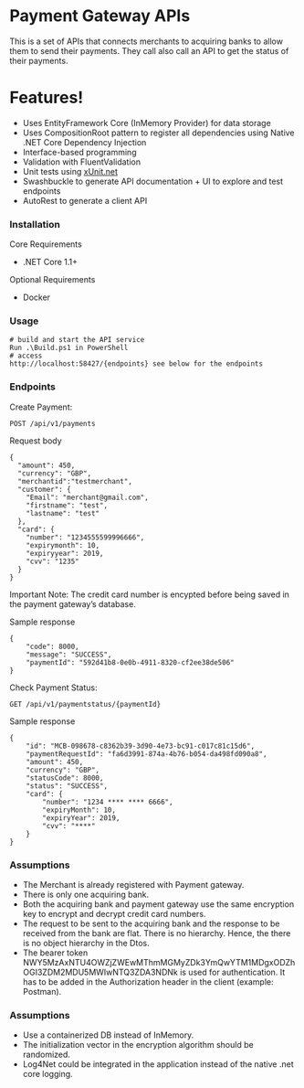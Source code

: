 <h1><a id="Payment_Gateway_APIs_0"></a>Payment Gateway APIs</h1>
<p>This is a set of APIs that connects merchants to acquiring banks to allow them to send their payments. They call also call an API to get the status of their payments.</p>
<h1><a id="Features_6"></a>Features!</h1>
<ul>
<li>Uses EntityFramework Core (InMemory Provider) for data storage</li>
<li>Uses CompositionRoot pattern to register all dependencies using Native .NET Core Dependency Injection</li>
<li>Interface-based programming</li>
<li>Validation with FluentValidation</li>
<li>Unit tests using <a href="http://xUnit.net">xUnit.net</a></li>
<li>Swashbuckle to generate API documentation + UI to explore and test endpoints</li>
<li>AutoRest to generate a client API</li>
</ul>
<h3><a id="Installation_16"></a>Installation</h3>
<p>Core Requirements</p>
<ul>
<li>.NET Core 1.1+</li>
</ul>
<p>Optional Requirements</p>
<ul>
<li>Docker</li>
</ul>
<h3><a id="Usage_24"></a>Usage</h3>
<pre><code class="language-sh"><span class="hljs-comment"># build and start the API service</span>
Run .\Build.ps1 <span class="hljs-keyword">in</span> PowerShell
<span class="hljs-comment"># access</span>
http://localhost:<span class="hljs-number">58427</span>/{endpoints} see below <span class="hljs-keyword">for</span> the endpoints
</code></pre>
<h3><a id="Endpoints_33"></a>Endpoints</h3>
<p>Create Payment:</p>
<pre><code class="language-sh">POST /api/v1/payments
</code></pre>
<p>Request body</p>
<pre><code class="language-sh">{
  <span class="hljs-string">"amount"</span>: <span class="hljs-number">450</span>,
  <span class="hljs-string">"currency"</span>: <span class="hljs-string">"GBP"</span>,
  <span class="hljs-string">"merchantid"</span>:<span class="hljs-string">"testmerchant"</span>,
  <span class="hljs-string">"customer"</span>: {
    <span class="hljs-string">"Email"</span>: <span class="hljs-string">"merchant@gmail.com"</span>,
    <span class="hljs-string">"firstname"</span>: <span class="hljs-string">"test"</span>,
    <span class="hljs-string">"lastname"</span>: <span class="hljs-string">"test"</span>
  },
  <span class="hljs-string">"card"</span>: {
    <span class="hljs-string">"number"</span>: <span class="hljs-string">"1234555599996666"</span>,
    <span class="hljs-string">"expirymonth"</span>: <span class="hljs-number">10</span>,
    <span class="hljs-string">"expiryyear"</span>: <span class="hljs-number">2019</span>,
    <span class="hljs-string">"cvv"</span>: <span class="hljs-string">"1235"</span>
  }
}
</code></pre>
<p>Important Note: The credit card number is encypted before being saved in the payment gateway’s database.</p>
<p>Sample response</p>
<pre><code class="language-sh">{
    <span class="hljs-string">"code"</span>: <span class="hljs-number">8000</span>,
    <span class="hljs-string">"message"</span>: <span class="hljs-string">"SUCCESS"</span>,
    <span class="hljs-string">"paymentId"</span>: <span class="hljs-string">"592d41b8-0e0b-4911-8320-cf2ee38de506"</span>
}
</code></pre>
<p>Check Payment Status:</p>
<pre><code class="language-sh">GET /api/v1/paymentstatus/{paymentId}
</code></pre>
<p>Sample response</p>
<pre><code class="language-sh">{
    <span class="hljs-string">"id"</span>: <span class="hljs-string">"MCB-098678-c8362b39-3d90-4e73-bc91-c017c81c15d6"</span>,
    <span class="hljs-string">"paymentRequestId"</span>: <span class="hljs-string">"fa6d3991-874a-4b76-b054-da498fd090a8"</span>,
    <span class="hljs-string">"amount"</span>: <span class="hljs-number">450</span>,
    <span class="hljs-string">"currency"</span>: <span class="hljs-string">"GBP"</span>,
    <span class="hljs-string">"statusCode"</span>: <span class="hljs-number">8000</span>,
    <span class="hljs-string">"status"</span>: <span class="hljs-string">"SUCCESS"</span>,
    <span class="hljs-string">"card"</span>: {
        <span class="hljs-string">"number"</span>: <span class="hljs-string">"1234 **** **** 6666"</span>,
        <span class="hljs-string">"expiryMonth"</span>: <span class="hljs-number">10</span>,
        <span class="hljs-string">"expiryYear"</span>: <span class="hljs-number">2019</span>,
        <span class="hljs-string">"cvv"</span>: <span class="hljs-string">"****"</span>
    }
}
</code></pre>
<h3><a id="Assumptions_92"></a>Assumptions</h3>
<ul>
<li>The Merchant is already registered with Payment gateway.</li>
<li>There is only one acquiring bank.</li>
<li>Both the acquiring bank and payment gateway use the same encryption key to encrypt and decrypt credit card numbers.</li>
<li>The request to be sent to the acquiring bank and the response to be received from the bank are flat. There is no hierarchy. Hence, the there is no object hierarchy in the Dtos.</li>
<li>The bearer token NWY5MzAxNTU4OWZjZWEwMThmMGMyZDk3YmQwYTM1MDgxODZhOGI3ZDM2MDU5MWIwNTQ3ZDA3NDNk is used for authentication. It has to be added in the Authorization header in the client (example: Postman).</li>
</ul>
<h3><a id="Assumptions_99"></a>Assumptions</h3> <ul> <li>Use a containerized DB instead of InMemory.</li> <li>The initialization vector in the encryption algorithm should be randomized.</li> <li>Log4Net could be integrated in the application instead of the native .net core logging.</li> </ul>
